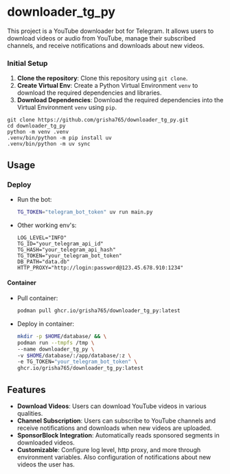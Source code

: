 # downloader_tg_py

This project is a YouTube downloader bot for Telegram. It allows users to download videos or audio from YouTube, manage their subscribed channels, and receive notifications and downloads about new videos.

### Initial Setup

1. **Clone the repository**: Clone this repository using `git clone`.
2. **Create Virtual Env**: Create a Python Virtual Environment `venv` to download the required dependencies and libraries.
3. **Download Dependencies**: Download the required dependencies into the Virtual Environment `venv` using `pip`.

```shell
git clone https://github.com/grisha765/downloader_tg_py.git
cd downloader_tg_py
python -m venv .venv
.venv/bin/python -m pip install uv
.venv/bin/python -m uv sync
```

## Usage

### Deploy

- Run the bot:
    ```bash
    TG_TOKEN="telegram_bot_token" uv run main.py
    ```

- Other working env's:
    ```env
    LOG_LEVEL="INFO"
    TG_ID="your_telegram_api_id"
    TG_HASH="your_telegram_api_hash"
    TG_TOKEN="your_telegram_bot_token"
    DB_PATH="data.db"
    HTTP_PROXY="http://login:password@123.45.678.910:1234"
    ```

#### Container

- Pull container:
    ```bash
    podman pull ghcr.io/grisha765/downloader_tg_py:latest
    ```

- Deploy in container:
    ```bash
    mkdir -p $HOME/database/ && \
    podman run --tmpfs /tmp \
    --name downloader_tg_py \
    -v $HOME/database/:/app/database/:z \
    -e TG_TOKEN="your_telegram_bot_token" \
    ghcr.io/grisha765/downloader_tg_py:latest
    ```
## Features

- **Download Videos**:
  Users can download YouTube videos in various qualities.
- **Channel Subscription**:
  Users can subscribe to YouTube channels and receive notifications and downloads when new videos are uploaded.
- **SponsorBlock Integration**:
  Automatically reads sponsored segments in downloaded videos.
- **Customizable**:
  Configure log level, http proxy, and more through environment variables. Also configuration of notifications about new videos the user has.
